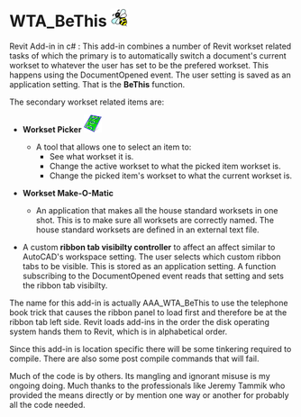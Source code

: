 # WTA_BeThis     ![BeThis](WTA_BeThis/BeThis.PNG)
Revit Add-in in c# : This add-in combines a number of Revit workset related tasks of which the primary is to automatically switch a document's current workset to whatever the user has set to be the prefered workset. This happens using the DocumentOpened event.  The user setting is saved as an application setting. That is the **BeThis** function.

The secondary workset related items are:

  * **Workset Picker**     ![BeThis](WTA_BeThis/WsP.png)
    - A tool that allows one to select an item to:
      - See what workset it is.
      - Change the active workset to what the picked item workset is.
      - Change the picked item's workset to what the current workset is.


* **Workset Make-O-Matic**
  - An application that makes all the house standard worksets in one shot. This is to make sure all worksets are correctly named. The house standard worksets are defined in an external text file.


* A custom **ribbon tab visibilty controller** to affect an affect similar to AutoCAD's workspace setting. The user selects which custom ribbon tabs to be visible. This is stored as an application setting. A function subscribing to the DocumentOpened event reads that setting and sets the ribbon tab visibilty.


The name for this add-in is actually AAA_WTA_BeThis to use the telephone book trick that causes the ribbon panel to load first and therefore be at the ribbon tab left side. Revit loads add-ins in the order the disk operating system hands them to Revit, which is in alphabetical order.

Since this add-in is location specific there will be some tinkering required to compile. There are also some post compile commands that will fail.

Much of the code is by others. Its mangling and ignorant misuse is my ongoing doing. Much thanks to the professionals like Jeremy Tammik who provided the means directly or by mention one way or another for probably all the code needed.  
